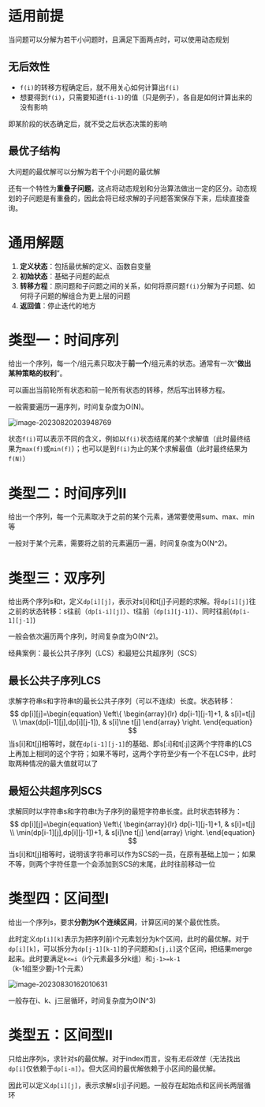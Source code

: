# 适用前提

当问题可以分解为若干小问题时，且满足下面两点时，可以使用动态规划

## 无后效性

- `f(i)`的转移方程确定后，就不用关心如何计算出`f(i)`
- 想要得到`f(i)`，只需要知道`f(i-1)`的值（只是例子），各自是如何计算出来的没有影响

即某阶段的状态确定后，就不受之后状态决策的影响

## 最优子结构

大问题的最优解可以分解为若干个小问题的最优解

还有一个特性为**重叠子问题**，这点将动态规划和分治算法做出一定的区分。动态规划的子问题是有重叠的，因此会将已经求解的子问题答案保存下来，后续直接查询。

# 通用解题

1. **定义状态**：包括最优解的定义、函数自变量
2. **初始状态**：基础子问题的起点
3. **转移方程**：原问题和子问题之间的关系，如何将原问题`f(i)`分解为子问题、如何将子问题的解组合为更上层的问题
4. **返回值**：停止迭代的地方

# 类型一：时间序列

给出一个序列，每一个/组元素只取决于**前一个**/组元素的状态。通常有一次“**做出某种策略的权利**”。

可以画出当前轮所有状态和前一轮所有状态的转移，然后写出转移方程。

一般需要遍历一遍序列，时间复杂度为O(N)。

![image-20230820203948769](C:\Users\xiaoti\AppData\Roaming\Typora\typora-user-images\image-20230820203948769.png)

状态`f(i)`可以表示不同的含义，例如以`f(i)`状态结尾的某个求解值（此时最终结果为`max(f)`或`min(f)`）；也可以是到`f(i)`为止的某个求解最值（此时最终结果为`f(N)`）

# 类型二：时间序列Ⅱ

给出一个序列，每一个元素取决于之前的某个元素，通常要使用sum、max、min等

一般对于某个元素，需要将之前的元素遍历一遍，时间复杂度为O(N^2)。

# 类型三：双序列

给出两个序列s和t，定义`dp[i][j]`，表示对s[i]和t[j]子问题的求解。将`dp[i][j]`往之前的状态转移：s往前（`dp[i-i][j]`）、t往前（`dp[i][j-1]`）、同时往前(`dp[i-1][j-1]`)

一般会依次遍历两个序列，时间复杂度为O(N^2)。

经典案例：最长公共子序列（LCS）和最短公共超序列（SCS）

## 最长公共子序列LCS

求解字符串s和字符串t的最长公共子序列（可以不连续）长度。状态转移：
$$
dp[i][j]=\begin{equation}
\left\{  
             \begin{array}{lr}  
            dp[i-1][j-1]+1, & s[i]=t[j]  \\  
             \max(dp[i-1][j],dp[i][j-1]), &  s[i]\ne t[j]  
             \end{array}  
\right.  
\end{equation}
$$
当s[i]和t[j]相等时，就在`dp[i-1][j-1]`的基础、即s[:i]和t[:j]这两个字符串的LCS上再加上相同的这个字符；如果不等时，这两个字符至少有一个不在LCS中，此时取两种情况的最大值就可以了

## 最短公共超序列SCS

求解同时以字符串s和字符串t为子序列的最短字符串长度。此时状态转移为：
$$
dp[i][j]=\begin{equation}
\left\{  
             \begin{array}{lr}  
            dp[i-1][j-1]+1, & s[i]=t[j]  \\  
             \min(dp[i-1][j],dp[i][j-1])+1, &  s[i]\ne t[j]  
             \end{array}  
\right.  
\end{equation}
$$
当s[i]和t[j]相等时，说明该字符串可以作为SCS的一员，在原有基础上加一；如果不等，则两个字符任意一个会添加到SCS的末尾，此时往前移动一位

# 类型四：区间型Ⅰ

给出一个序列s，要求**分割为K个连续区间**，计算区间的某个最优性质。

此时定义`dp[i][k]`表示为把序列前i个元素划分为k个区间，此时的最优解。对于`dp[i][k]`，可以拆分为`dp[j-1][k-1]`的子问题和`s[j,i]`这个区间，把结果merge起来。此时要满足`k<=i`（i个元素最多分k组）和`j-1>=k-1`（k-1组至少要j-1个元素）

![image-20230830162010631](C:\Users\xiaoti\AppData\Roaming\Typora\typora-user-images\image-20230830162010631.png)

一般存在i、k、j三层循环，时间复杂度为O(N^3)

# 类型五：区间型Ⅱ

只给出序列s，求针对s的最优解。对于index而言，没有*无后效性*（无法找出`dp[i]`仅依赖于`dp[i-n]`）。但大区间的最优解依赖于小区间的最优解。

因此可以定义`dp[i][j]`，表示求解s[i:j]子问题。一般存在起始点和区间长两层循环
